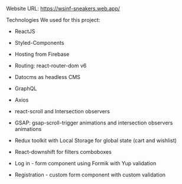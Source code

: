 Website URL: https://wsinf-sneakers.web.app/

Technologies We used for this project:
- ReactJS
- Styled-Components

- Hosting from Firebase
- Routing: react-router-dom v6
 
- Datocms as headless CMS
- GraphQL
- Axios

- react-scroll and Intersection observers
- GSAP: gsap-scroll-trigger animations and intersection observers animations

- Redux toolkit with Local Storage for global state (cart and wishlist)

- React-downshift for filters comboboxes

- Log in - form component using Formik with Yup validation
- Registration - custom form component with custom validation
